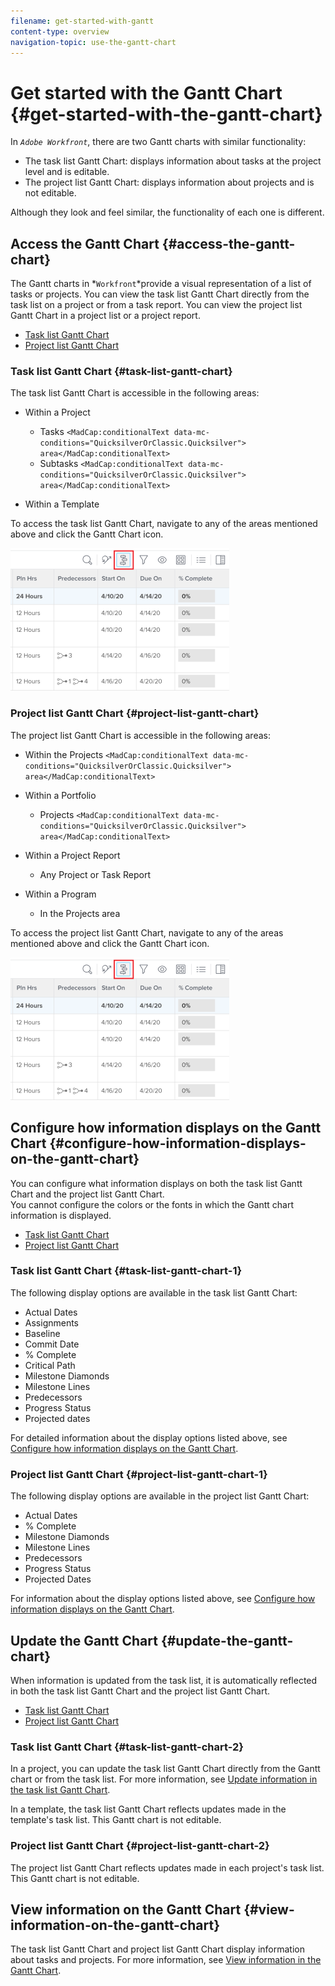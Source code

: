```yaml
---
filename: get-started-with-gantt
content-type: overview
navigation-topic: use-the-gantt-chart
---
```




# Get started with the Gantt Chart {#get-started-with-the-gantt-chart}

In *`Adobe Workfront`*, there are two Gantt charts with similar functionality: 



* The task list Gantt Chart: displays information about tasks at the project level and is editable.
*  The project list Gantt Chart: displays information about projects and is not editable.


Although they look and feel similar, the functionality of each one is different. 


## Access the Gantt Chart {#access-the-gantt-chart}

The Gantt charts in *`Workfront`*provide a visual representation of a list of tasks or projects. You can view the task list Gantt Chart directly from the task list on a project or from a task report. You can view the project list Gantt Chart in a project list or a project report.



* [Task list Gantt Chart](#project-gantt-chart-1) 
* [Project list Gantt Chart](#project-list-gantt-chart-1) 




### Task list Gantt Chart {#task-list-gantt-chart}

The task list Gantt Chart is accessible in the following areas:



* Within a Project 
    
    
    * Tasks `<MadCap:conditionalText data-mc-conditions="QuicksilverOrClassic.Quicksilver"> area</MadCap:conditionalText>`
    * Subtasks `<MadCap:conditionalText data-mc-conditions="QuicksilverOrClassic.Quicksilver"> area</MadCap:conditionalText>`
    
    
* Within a Template


To access the task list Gantt Chart, navigate to any of the areas mentioned above and click the Gantt Chart icon.


![](assets/qs-gantt-icon-on-task-list-highlighted-350x228.png)




### Project list Gantt Chart {#project-list-gantt-chart}

The project list Gantt Chart is accessible in the following areas:



* Within the Projects `<MadCap:conditionalText data-mc-conditions="QuicksilverOrClassic.Quicksilver"> area</MadCap:conditionalText>`
* Within a Portfolio 
    
    
    * Projects `<MadCap:conditionalText data-mc-conditions="QuicksilverOrClassic.Quicksilver"> area</MadCap:conditionalText>`
    
    
* Within a Project Report 
    
    
    * Any Project or Task Report
    
    
* Within a Program 
    
    
    * In the Projects area
    
    


To access the project list Gantt Chart, navigate to any of the areas mentioned above and click the Gantt Chart icon.


![](assets/qs-gantt-icon-on-task-list-highlighted-350x228.png)




## Configure how information displays on the Gantt Chart {#configure-how-information-displays-on-the-gantt-chart}

You can configure what information displays on both the task list Gantt Chart and the project list Gantt Chart.  
You cannot configure the colors or the fonts in which the Gantt chart information is displayed.



* [Task list Gantt Chart](#project-gantt-chart-2) 
* [Project list Gantt Chart](#project-list-gantt-chart-2) 




### Task list Gantt Chart {#task-list-gantt-chart-1}

The following display options are available in the task list Gantt Chart:



* Actual Dates
* Assignments
* Baseline
* Commit Date
* % Complete
* Critical Path
* Milestone Diamonds
* Milestone Lines
* Predecessors
* Progress Status
* Projected dates


For detailed information about the display options listed above, see [Configure how information displays on the Gantt Chart](configure-info-on-gantt-chart.md).


### Project list Gantt Chart {#project-list-gantt-chart-1}

The following display options are available in the project list Gantt Chart:



* Actual Dates
* % Complete
* Milestone Diamonds
* Milestone Lines
* Predecessors
* Progress Status
* Projected Dates


For information about the display options listed above, see [Configure how information displays on the Gantt Chart](configure-info-on-gantt-chart.md).


## Update the Gantt Chart {#update-the-gantt-chart}

When information is updated from the task list, it is automatically reflected in both the task list Gantt Chart and the project list Gantt Chart.



* [Task list Gantt Chart](#project-gantt-chart-3) 
* [Project list Gantt Chart](#project-list-gantt-chart-3) 




### Task list Gantt Chart {#task-list-gantt-chart-2}

In a project, you can update the task list Gantt Chart directly from the Gantt chart or from the task list. For more information, see [Update information in the task list Gantt Chart](update-info-task-list-gantt.md).


In a template, the task list Gantt Chart reflects updates made in the template's task list. This Gantt chart is not editable.


### Project list Gantt Chart {#project-list-gantt-chart-2}

The project list Gantt Chart reflects updates made in each project's task list. This Gantt chart is not editable.


## View information on the Gantt Chart {#view-information-on-the-gantt-chart}

The task list Gantt Chart and project list Gantt Chart display information about tasks and projects. For more information, see [View information in the Gantt Chart](view-info-in-gantt.md).
